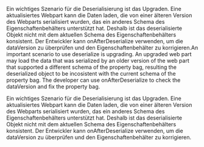 <span data-ttu-id="3bb5e-p104">Ein wichtiges Szenario für die Deserialisierung ist das Upgraden. Eine aktualisiertes Webpart kann die Daten laden, die von einer älteren Version des Webparts serialisiert wurden, das ein anderes Schema des Eigenschaftenbehälters unterstützt hat. Deshalb ist das deserialisierte Objekt nicht mit dem aktuellen Schema des Eigenschaftenbehälters konsistent. Der Entwickler kann onAfterDeserialize verwenden, um die dataVersion zu überprüfen und den Eigenschaftenbehälter zu korrigieren.</span><span class="sxs-lookup"><span data-stu-id="3bb5e-p104">An important scenario to use deserialize is upgrading. An upgraded web part may load the data that was serialized by an older version of the web part that supported a different schema of the property bag, resulting the deserialized object to be incosistent with the current schema of the property bag. The developer can use onAfterDeserialize to check the dataVersion and fix the property bag.</span></span>

Ein wichtiges Szenario für die Deserialisierung ist das Upgraden. Eine aktualisiertes Webpart kann die Daten laden, die von einer älteren Version des Webparts serialisiert wurden, das ein anderes Schema des Eigenschaftenbehälters unterstützt hat. Deshalb ist das deserialisierte Objekt nicht mit dem aktuellen Schema des Eigenschaftenbehälters konsistent. Der Entwickler kann onAfterDeserialize verwenden, um die dataVersion zu überprüfen und den Eigenschaftenbehälter zu korrigieren.

